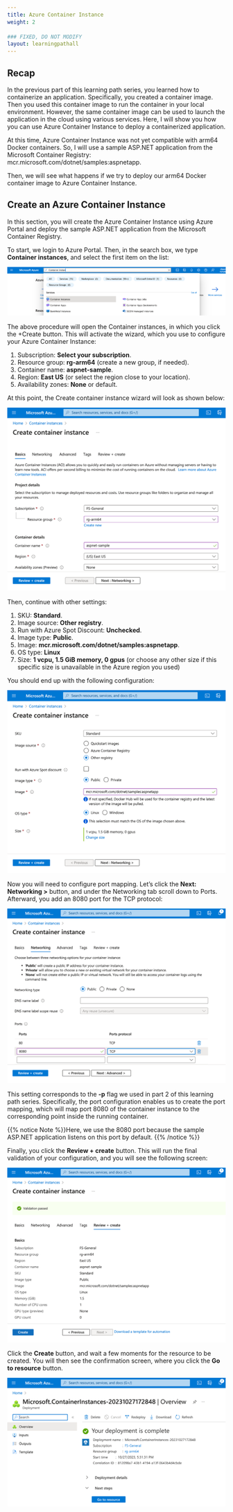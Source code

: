 ```yaml
---
title: Azure Container Instance
weight: 2

### FIXED, DO NOT MODIFY
layout: learningpathall
---
```

## Recap
In the previous part of this learning path series, you learned how to containerize an application. Specifically, you created a container image. Then you used this container image to run the container in your local environment. However, the same container image can be used to launch the application in the cloud using various services. Here, I will show you how you can use Azure Container Instance to deploy a containerized application.

At this time, Azure Container Instance was not yet compatible with arm64 Docker containers. So, I will use a sample ASP.NET application from the Microsoft Container Registry: mcr.microsoft.com/dotnet/samples:aspnetapp. 

Then, we will see what happens if we try to deploy our arm64 Docker container image to Azure Container Instance.

## Create an Azure Container Instance
In this section, you will create the Azure Container Instance using Azure Portal and deploy the sample ASP.NET application from the Microsoft Container Registry. 

To start, we login to Azure Portal. Then, in the search box, we type **Container instances**, and select the first item on the list:

![Azure#left](figures/01.png)

The above procedure will open the Container instances, in which you click the +Create button. This will activate the wizard, which you use to configure your Azure Container Instance:
1.	Subscription: **Select your subscription**.
2.	Resource group: **rg-arm64** (create a new group, if needed).
3.	Container name: **aspnet-sample**.
4.	Region: **East US** (or select the region close to your location).
5.	Availability zones: **None** or default.

At this point, the Create container instance wizard will look as shown below:

![Azure#left](figures/02.png)

Then, continue with other settings:
1.	SKU: **Standard**.
2.	Image source: **Other registry**.
3.	Run with Azure Spot Discount: **Unchecked**.
4.	Image type: **Public**.
5.	Image: **mcr.microsoft.com/dotnet/samples:aspnetapp**.
6.	OS type: **Linux**
7.	Size: **1 vcpu, 1.5 GiB memory, 0 gpus** (or choose any other size if this specific size is unavailable in the Azure region you used)

You should end up with the following configuration:

![Azure#left](figures/03.png)

Now you will need to configure port mapping. Let’s click the **Next: Networking >** button, and under the Networking tab scroll down to Ports. Afterward, you add an 8080 port for the TCP protocol: 

![Azure#left](figures/04.png)

This setting corresponds to the **-p** flag we used in part 2 of this learning path series. Specifically, the port configuration enables us to create the port mapping, which will map port 8080 of the container instance to the corresponding point inside the running container.

{{% notice Note %}}Here, we use the 8080 port because the sample ASP.NET application listens on this port by default. {{% /notice %}}

Finally, you click the **Review + create** button. This will run the final validation of your configuration, and you will see the following screen:

![Azure#left](figures/05.png)

Click the **Create** button, and wait a few moments for the resource to be created. You will then see the confirmation screen, where you click the **Go to resource** button.

![Azure#left](figures/06.png)